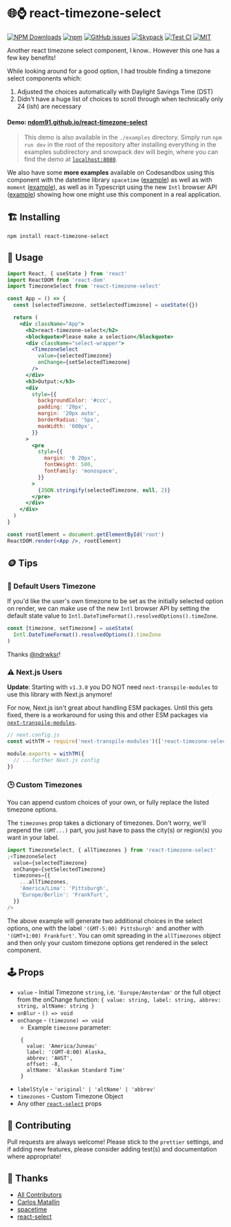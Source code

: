 # 🌐⌚ react-timezone-select

[![NPM Downloads](https://img.shields.io/npm/dm/react-timezone-select?style=flat-square)](https://www.npmjs.com/package/react-timezone-select)
[![npm](https://img.shields.io/npm/v/react-timezone-select?style=flat-square)](https://www.npmjs.com/package/react-timezone-select)
[![GitHub issues](https://img.shields.io/github/issues/ndom91/react-timezone-select?style=flat-square)](https://github.com/ndom91/react-timezone-select/issues)
[![Skypack](https://img.shields.io/badge/%3C%2F%3E-TypeScript-%230074c1.svg?style=flat-square)](https://skypack.dev/view/react-timezone-select)
[![Test CI](https://badgen.net/github/checks/ndom91/react-timezone-select/main?style=flat-square&label=tests)](https://github.com/ndom91/react-timezone-select/actions?query=workflow%3A%22Tests+CI%22)
[![MIT](https://badgen.net/badge/license/MIT/blue?style=flat-square)](https://github.com/ndom91/react-timezone-select/blob/main/LICENSE)

Another react timezone select component, I know.. However this one has a few key benefits!

While looking around for a good option, I had trouble finding a timezone select components which:

1. Adjusted the choices automatically with Daylight Savings Time (DST)
2. Didn't have a huge list of choices to scroll through when technically only 24 (ish) are necessary

#### Demo: [ndom91.github.io/react-timezone-select](https://ndom91.github.io/react-timezone-select/)

> This demo is also available in the `./examples` directory. Simply run `npm run dev` in the root of the repository after installing everything in the examples subdirectory and snowpack dev will begin, where you can find the demo at [`localhost:8080`](http://localhost:8080).

We also have some **more examples** available on Codesandbox using this component with the datetime library `spacetime` ([example](https://codesandbox.io/s/react-timezone-select-usage-z37hf)) as well as with `moment` ([example](https://codesandbox.io/s/react-timezone-select-usage-moment-5n6vn)), as well as in Typescript using the new `Intl` browser API ([example](https://codesandbox.io/s/react-timezone-select-typescript-8lsv3?file=/src/App.tsx)) showing how one might use this component in a real application.

## 🏗️ Installing

```bash
npm install react-timezone-select
```

## 🔭 Usage

```jsx
import React, { useState } from 'react'
import ReactDOM from 'react-dom'
import TimezoneSelect from 'react-timezone-select'

const App = () => {
  const [selectedTimezone, setSelectedTimezone] = useState({})

  return (
    <div className="App">
      <h2>react-timezone-select</h2>
      <blockquote>Please make a selection</blockquote>
      <div className="select-wrapper">
        <TimezoneSelect
          value={selectedTimezone}
          onChange={setSelectedTimezone}
        />
      </div>
      <h3>Output:</h3>
      <div
        style={{
          backgroundColor: '#ccc',
          padding: '20px',
          margin: '20px auto',
          borderRadius: '5px',
          maxWidth: '600px',
        }}
      >
        <pre
          style={{
            margin: '0 20px',
            fontWeight: 500,
            fontFamily: 'monospace',
          }}
        >
          {JSON.stringify(selectedTimezone, null, 2)}
        </pre>
      </div>
    </div>
  )
}

const rootElement = document.getElementById('root')
ReactDOM.render(<App />, rootElement)
```

## 🪙 Tips

### 👤 Default Users Timezone

If you'd like the user's own timezone to be set as the initially selected option on render, we can make use of the new `Intl` browser API by setting the default state value to `Intl.DateTimeFormat().resolvedOptions().timeZone`.

```jsx
const [timezone, setTimezone] = useState(
  Intl.DateTimeFormat().resolvedOptions().timeZone
)
```

Thanks [@ndrwksr](https://github.com/ndom91/react-timezone-select/issues/25)!

### ⚠ Next.js Users

**Update**: Starting with `v1.3.0` you DO NOT need `next-transpile-modules` to use this library with Next.js anymore!

For now, Next.js isn't great about handling ESM packages. Until this gets fixed, there is a workaround for using this and other ESM packages via [`next-transpile-modules`](https://www.npmjs.com/package/next-transpile-modules).

```js
// next.config.js
const withTM = require('next-transpile-modules')(['react-timezone-select'])

module.exports = withTM({
  // ...further Next.js config
})
```

### 🕒 Custom Timezones

You can append custom choices of your own, or fully replace the listed timezone options.

The `timezones` prop takes a dictionary of timezones. Don't worry, we'll prepend the `(GMT...)` part, you just have to pass the city(s) or region(s) you want in your label.

```jsx
import TimezoneSelect, { allTimezones } from 'react-timezone-select'
;<TimezoneSelect
  value={selectedTimezone}
  onChange={setSelectedTimezone}
  timezones={{
    ...allTimezones,
    'America/Lima': 'Pittsburgh',
    'Europe/Berlin': 'Frankfurt',
  }}
/>
```

The above example will generate two additional choices in the select options, one with the label `'(GMT-5:00) Pittsburgh'` and another with `'(GMT+1:00) Frankfurt'`. You can omit spreading in the `allTimezones` object and then only your custom timezone options get rendered in the select component.

## 🕹️ Props

- `value` - Initial Timezone `string`, i.e. `'Europe/Amsterdam'` or the full object from the onChange function: `{ value: string, label: string, abbrev: string, altName: string }`
- `onBlur` - `() => void`
- `onChange` - `(timezone) => void`
  - Example `timezone` parameter:
  ```
   {
     value: 'America/Juneau'
     label: '(GMT-8:00) Alaska,
     abbrev: 'AHST',
     offset: -8,
     altName: 'Alaskan Standard Time'
   }
  ```
- `labelStyle` - `'original' | 'altName' | 'abbrev'`
- `timezones` - Custom Timezone Object
- Any other [`react-select`](https://github.com/jedwatson/react-select#props) props

## 🚧 Contributing

Pull requests are always welcome! Please stick to the `prettier` settings, and if adding new features, please consider adding test(s) and documentation where appropriate!

## 🙏 Thanks

- [All Contributors](https://github.com/ndom91/react-timezone-select/graphs/contributors)
- [Carlos Matallin](https://github.com/matallo/)
- [spacetime](https://github.com/spencermountain/spacetime)
- [react-select](https://react-select.com)
